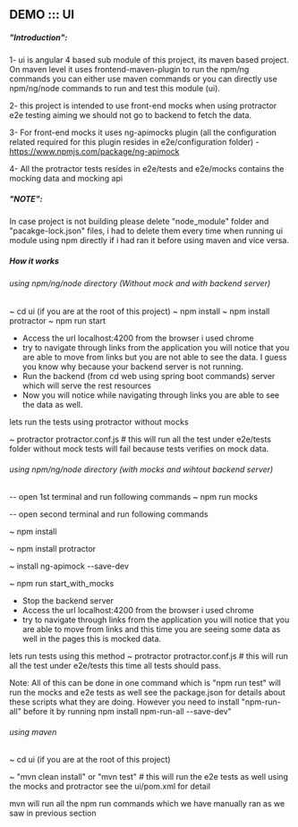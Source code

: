## DEMO ::: UI

##### "Introduction":
1- ui is angular 4 based sub module of this project, its maven based project. On maven level it uses frontend-maven-plugin to run the npm/ng commands you can either use maven commands or you can directly use npm/ng/node commands to run and test this module (ui).

2- this project is intended to use front-end mocks when using protractor e2e testing aiming we should not go to backend to fetch the data.
 
3- For front-end mocks it uses ng-apimocks plugin (all the configuration related required for this plugin resides in e2e/configuration folder) - https://www.npmjs.com/package/ng-apimock

4- All the protractor tests resides in e2e/tests and e2e/mocks contains the mocking data and mocking api
 

##### "NOTE":
In case project is not building please delete "node_module" folder and "pacakge-lock.json" files, i had to delete them every time when running ui module using npm directly if i had ran it before using maven and vice versa.  

##### How it works

###### using npm/ng/node directory (Without mock and with backend server)

~ cd ui (if you are at the root of this project)
~ npm install
~ npm install protractor 
~ npm run start

- Access the url localhost:4200 from the browser i used chrome
- try to navigate through links from the application you will notice that you are able to move from links but you are not able to see the data. I guess you know why because your backend server is not running.
- Run the backend (from cd web using spring boot commands) server which will serve the rest resources
- Now you will notice while navigating through links you are able to see the data as well.

lets run the tests using protractor without mocks

~ protractor protractor.conf.js # this will run all the test under e2e/tests folder without mock tests will fail because tests verifies on mock data.

###### using npm/ng/node directory (with mocks and wihtout backend server)

-- open 1st terminal and run following commands
~ npm run mocks

-- open second terminal and run following commands

 ~ npm install
 
 ~ npm install protractor
 
 ~ install ng-apimock --save-dev
  
 ~ npm run start_with_mocks 
 
- Stop the backend server
- Access the url localhost:4200 from the browser i used chrome
- try to navigate through links from the application you will notice that you are able to move from links and this time you are seeing some data as well in the pages this is mocked data.

lets run tests using this method
~ protractor protractor.conf.js # this will run all the test under e2e/tests this time all tests should pass.


Note: All of this can be done in one command which is "npm run test" will run the mocks and e2e tests as well see the package.json for details about these scripts what they are doing. However you need to install "npm-run-all" before it by running npm install npm-run-all --save-dev"


###### using maven

~ cd ui (if you are at the root of this project)

~ "mvn clean install" or "mvn test" # this will run the e2e tests as well using the mocks and protractor see the ui/pom.xml for detail

mvn will run all the npm run commands which we have manually ran as we saw in previous section
